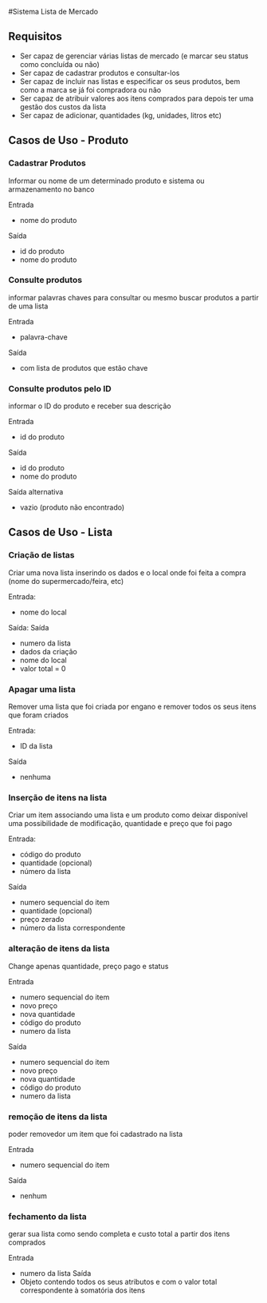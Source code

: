 #Sistema  Lista de Mercado
##  Requisitos
- Ser capaz de gerenciar várias listas de mercado (e marcar seu status como concluída ou não)
- Ser capaz de cadastrar produtos e consultar-los
- Ser capaz de incluir nas listas e especificar os seus produtos, bem como a marca se já foi compradora ou não
- Ser capaz de atribuir valores aos itens comprados para depois ter uma gestão dos custos da lista
- Ser capaz de adicionar, quantidades (kg, unidades, litros etc)

##  Casos de Uso - Produto
###  Cadastrar Produtos
Informar ou nome de um determinado produto e sistema ou armazenamento no banco

Entrada
  - nome do produto

Saída
  - id do produto
  - nome do produto

###  Consulte produtos
informar palavras chaves para consultar ou mesmo buscar produtos a partir de uma lista

Entrada
  - palavra-chave

Saída
  - com lista de produtos que estão chave

###  Consulte produtos pelo ID
informar o ID do produto e receber sua descrição

Entrada
  - id do produto

Saída
  - id do produto
  - nome do produto

Saída alternativa
  - vazio (produto não encontrado)

##  Casos de Uso - Lista
###  Criação de listas
Criar uma nova lista inserindo os dados e o local onde foi feita a compra (nome do supermercado/feira, etc)

Entrada:
  - nome do local

Saída: Saída
  - numero da lista
  - dados da criação
  - nome do local
  - valor total = 0

###  Apagar uma lista
Remover uma lista que foi criada por engano e remover todos os seus itens que foram criados

Entrada:
  - ID da lista

Saída
  - nenhuma

###  Inserção de itens na lista
Criar um item associando uma lista e um produto como deixar disponível uma possibilidade de modificação, quantidade e preço que foi pago

Entrada:
  - código do produto
  - quantidade (opcional)
  - número da lista

Saída
  - numero sequencial do item
  - quantidade (opcional)
  - preço zerado
  - número da lista correspondente

###  alteração de itens da lista
Change apenas quantidade, preço pago e status

Entrada
  - numero sequencial do item
  - novo preço
  - nova quantidade
  - código do produto
  - numero da lista

Saída
  - numero sequencial do item
  - novo preço
  - nova quantidade
  - código do produto
  - numero da lista

###  remoção de itens da lista
poder removedor um item que foi cadastrado na lista

Entrada
  - numero sequencial do item

Saída
  - nenhum
###  fechamento da lista
gerar sua lista como sendo completa e custo total a partir dos itens comprados

Entrada
  - numero da lista
Saída
  - Objeto contendo todos os seus atributos e com o valor total correspondente à somatória dos itens


